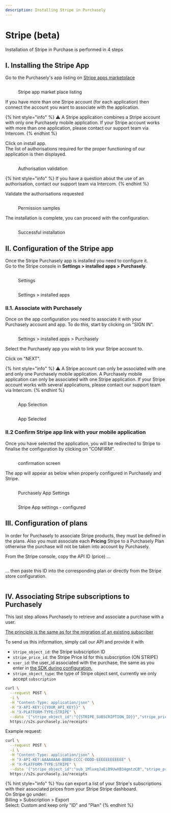 ```yaml
---
description: Installing Stripe in Purchasely
---
```


# Stripe (beta)

Installation of Stripe in Purchase is performed in 4 steps

## I. Installing the Stripe App

Go to the Purchasely's app listing on [Stripe apps marketplace](https://marketplace.stripe.com/apps/purchasely)

<figure><img src="https://files.gitbook.com/v0/b/gitbook-x-prod.appspot.com/o/spaces%2FGgUdOzhqa07uh7nB2iZA%2Fuploads%2F9OB0hfejoh9qNlfL9kW2%2FStripe-app-listing-img1.png?alt=media&#x26;token=6f5f53e5-3684-4ac3-ae1c-592d3a6d1208" alt=""><figcaption><p>Stripe app market place listing</p></figcaption></figure>

If you have more than one Stripe account (for each application) then connect the account you want to associate with the application.

{% hint style="info" %}
⚠️ A Stripe application combines a Stripe account with only one Purchasely mobile application. If your Stripe account works with more than one application, please contact our support team via Intercom.
{% endhint %}

Click on install app.\
The list of authorisations required for the proper functioning of our application is then displayed.

<figure><img src="https://files.gitbook.com/v0/b/gitbook-x-prod.appspot.com/o/spaces%2FGgUdOzhqa07uh7nB2iZA%2Fuploads%2FaqmcfLds8WDfZNbJnQRV%2FStripe-app-listing-img2.png?alt=media&#x26;token=8fa35b14-7c4e-428b-977d-043378de97d0" alt=""><figcaption><p>Authorisation validation</p></figcaption></figure>

{% hint style="info" %}
If you have a question about the use of an authorisation, contact our support team via Intercom.
{% endhint %}

Validate the authorisations requested

<figure><img src="https://files.gitbook.com/v0/b/gitbook-x-prod.appspot.com/o/spaces%2FGgUdOzhqa07uh7nB2iZA%2Fuploads%2FDTUTu7emWhyXa0UkMq1Y%2Fimage.png?alt=media&#x26;token=b6d0481a-f897-47dd-8517-1e372e1a8f54" alt=""><figcaption><p>Permission samples</p></figcaption></figure>

The installation is complete, you can proceed with the configuration.

<figure><img src="https://files.gitbook.com/v0/b/gitbook-x-prod.appspot.com/o/spaces%2FGgUdOzhqa07uh7nB2iZA%2Fuploads%2FBRnqdLHnzzBZ6EfjSF5Y%2FStripe-app-listing-img3.png?alt=media&#x26;token=f71bd7c3-eb3e-4991-b3bb-c1c65b0b1b88" alt=""><figcaption><p>Successful installation</p></figcaption></figure>

## II. Configuration of the Stripe app

Once the Stripe Purchasely app is installed you need to configure it.\
Go to the Stripe console in **Settings > installed apps > Purchasely**.

<figure><img src="https://files.gitbook.com/v0/b/gitbook-x-prod.appspot.com/o/spaces%2FGgUdOzhqa07uh7nB2iZA%2Fuploads%2Fgo605DOz4IGaUqjhpEBq%2Fimage.png?alt=media&#x26;token=1d0f94cf-2a9e-4c31-8fcd-5277c21c8515" alt=""><figcaption><p>Settings</p></figcaption></figure>

<figure><img src="https://files.gitbook.com/v0/b/gitbook-x-prod.appspot.com/o/spaces%2FGgUdOzhqa07uh7nB2iZA%2Fuploads%2FCRydkSiypIOIezQsszLP%2FStripe-app-settings-img2.png?alt=media&#x26;token=3b6f079e-dfb8-4314-8970-6cfb3379c081" alt=""><figcaption><p>Settings > installed apps</p></figcaption></figure>

### II.1. Associate with Purchasely

Once on the app configuration you need to associate it with your Purchasely account and app. To do this, start by clicking on "SIGN IN".

<figure><img src="https://files.gitbook.com/v0/b/gitbook-x-prod.appspot.com/o/spaces%2FGgUdOzhqa07uh7nB2iZA%2Fuploads%2F5bJa1ZMXy7hcDil2O8VX%2FStripe-app-settings-img3.png?alt=media&#x26;token=7eda314a-993e-4842-abfc-322044cb039d" alt=""><figcaption><p>Settings > installed apps > Purchasely</p></figcaption></figure>

Select the Purchasely app you wish to link your Stripe account to.

Click on "NEXT".

{% hint style="info" %}
⚠️ A Stripe account can only be associated with one and only one Purchasely mobile application. A Purchasely mobile application can only be associated with one Stripe application. If your Stripe account works with several applications, please contact our support team via Intercom.
{% endhint %}

<div align="left">

<figure><img src="https://files.gitbook.com/v0/b/gitbook-x-prod.appspot.com/o/spaces%2FGgUdOzhqa07uh7nB2iZA%2Fuploads%2FAXw02wzHnZXVq0w4JEKA%2FStripe-app-app-selection1.png?alt=media&#x26;token=cd11f6d6-0d36-44fb-ab9e-72cc2757508b" alt=""><figcaption><p>App Selection</p></figcaption></figure>

 

<figure><img src="https://files.gitbook.com/v0/b/gitbook-x-prod.appspot.com/o/spaces%2FGgUdOzhqa07uh7nB2iZA%2Fuploads%2FtCkec64T0eTi3Cj6t2MZ%2FStripe-app-app-selection2.png?alt=media&#x26;token=4b98e8ab-59eb-4d19-8c45-7a36a9159665" alt=""><figcaption><p>App Selected</p></figcaption></figure>

</div>

### II.2 Confirm Stripe app link with your mobile application

Once you have selected the application, you will be redirected to Stripe to finalise the configuration by clicking on "CONFIRM".

<figure><img src="https://files.gitbook.com/v0/b/gitbook-x-prod.appspot.com/o/spaces%2FGgUdOzhqa07uh7nB2iZA%2Fuploads%2FlkNm7AMP1oFSmFdoqcz4%2FStripe-app-confirmation-screen.png?alt=media&#x26;token=c1dc2acd-e3d5-4499-aa60-f33c19a35f84" alt=""><figcaption><p>confirmation screen</p></figcaption></figure>

The app will appear as below when properly configured in Purchasely and Stripe.

<figure><img src="https://files.gitbook.com/v0/b/gitbook-x-prod.appspot.com/o/spaces%2FGgUdOzhqa07uh7nB2iZA%2Fuploads%2FxFBdiKp9rPdcdcBSBqD1%2FStripe-app-confirmed2.png?alt=media&#x26;token=63433cbd-7d62-41e2-8ccb-191172ea6346" alt=""><figcaption><p>Purchasely App Settings</p></figcaption></figure>

<figure><img src="https://files.gitbook.com/v0/b/gitbook-x-prod.appspot.com/o/spaces%2FGgUdOzhqa07uh7nB2iZA%2Fuploads%2FEcznI1NdCo7HT08PQWFC%2FStripe-app-confirmed1.png?alt=media&#x26;token=47540579-9587-4002-b516-646c0634314b" alt=""><figcaption><p>Stripe App settings - configured</p></figcaption></figure>

## III. Configuration of plans

In order for Purchasely to associate Stripe products, they must be defined in the plans. Also you must associate each **Pricing** Stripe to a Purchasely Plan otherwise the purchase will not be taken into account by Purchasely.

From the Stripe console, copy the API ID (price) ...

<figure><img src="https://files.gitbook.com/v0/b/gitbook-x-prod.appspot.com/o/spaces%2FGgUdOzhqa07uh7nB2iZA%2Fuploads%2FoVKtKulziIHeXDlnHjtO%2Fimage.png?alt=media&#x26;token=2a216b47-21ce-44d3-884d-dbf87255328c" alt=""><figcaption></figcaption></figure>

... then paste this ID into the corresponding plan or directly from the Stripe store configuration.

<figure><img src="https://files.gitbook.com/v0/b/gitbook-x-prod.appspot.com/o/spaces%2FGgUdOzhqa07uh7nB2iZA%2Fuploads%2FoD3RFJuEr7Y78RmkWinY%2FStripe-app-config-plans2.png?alt=media&#x26;token=e78b5d6f-2848-40af-ac41-f2e4dde6b044" alt=""><figcaption></figcaption></figure>

## IV. Associating Stripe subscriptions to Purchasely

This last step allows Purchasely to retrieve and associate a purchase with a user.

[The principle is the same as for the migration of an existing subscriber](https://docs.purchasely.com/faq/migration-guides/migrate-from-an-existing-setup#2.-send-us-every-new-subscription-created-on-you-side-with-a-call-on-our-api)

To send us this information, simply call our API and provide it with

* `stripe_object_id`: the Stripe subscription ID
* `stripe_price_id`: the Stripe Price Id for this subscription (ON STRIPE)
* `user_id`: the user\_id associated with the purchase, the same as you enter in [the SDK during configuration.](https://docs.purchasely.com/quick-start-1/sdk-configuration/config-appendices/set-user-id)
* `stripe_object_type`: the type of Stripe object sent, currently we only accept `subscription`

```bash
curl \
  --request POST \
  -i \
  -H "Content-Type: application/json" \
  -H "X-API-KEY:{{YOUR_API_KEY}}" \
  -H "X-PLATFORM-TYPE:STRIPE" \
  --data '{"stripe_object_id":"{{STRIPE_SUBSCRIPTION_ID}}","stripe_price_id":"{{STRIPE_PRICE_ID_FOR_THIS_SUBSCRIPTION}}", "user_id":"{{SAME_ID_AS_IN_SDK_CONFIGURATION}}", "stripe_object_type":"subscription"}' \
  https://s2s.purchasely.io/receipts
```

Example request:

```bash
curl \
  --request POST \
  -i \
  -H "Content-Type: application/json" \
  -H "X-API-KEY:AAAAAAAA-BBBB-CCCC-DDDD-EEEEEEEEEEEE" \
  -H "X-PLATFORM-TYPE:STRIPE" \
  --data '{"stripe_object_id":"sub_1MluxqJaEiB9UwXB34gmtzCB","stripe_price_id":"price_1MbKJHJaEiB9UwXBPt0fFq4O", "user_id":"jdo-cus_Msq9YfCiFkFzVx", "stripe_object_type":"subscription"}' \
  https://s2s.purchasely.io/receipts
```

{% hint style="info" %}
You can export a list of your Stripe's subscriptions with their associated prices from your Stripe Stripe dashboard.\
On Stripe go under:\
Billing > Subscription > Export\
Select: Custom and keep only "ID" and "Plan"
{% endhint %}

<figure><img src="https://files.gitbook.com/v0/b/gitbook-x-prod.appspot.com/o/spaces%2FGgUdOzhqa07uh7nB2iZA%2Fuploads%2FSFsiBLJ1eEBvxgMeQ3iS%2FStripe%20export.png?alt=media&#x26;token=e637dfd5-c508-4c64-aaca-22c5983e2441" alt=""><figcaption></figcaption></figure>
